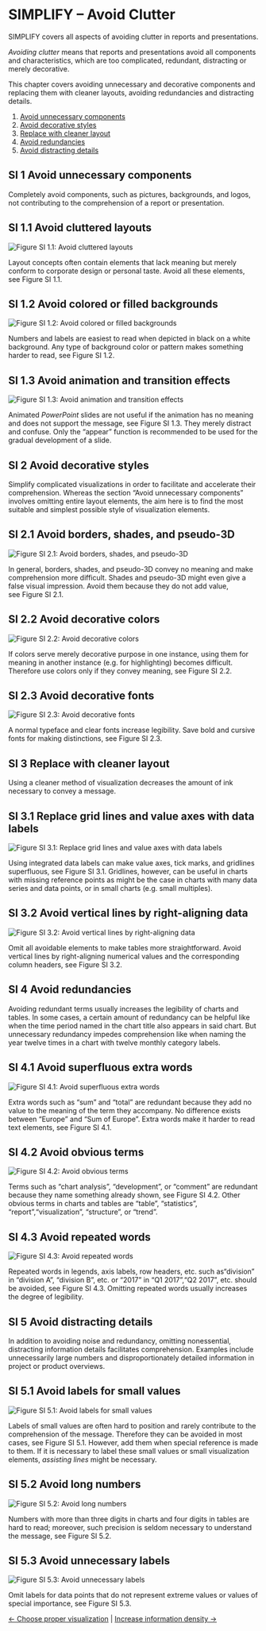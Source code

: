 # SIMPLIFY – Avoid Clutter

SIMPLIFY covers all aspects of avoiding clutter in reports and presentations.

_Avoiding clutter_ means that reports and presentations avoid all components and
characteristics, which are too complicated, redundant, distracting or merely
decorative.

This chapter covers avoiding unnecessary and decorative components and replacing
them with cleaner layouts, avoiding redundancies and distracting details.

1. [Avoid unnecessary components](#si-1-avoid-unnecessary-components)
2. [Avoid decorative styles](#si-2-avoid-decorative-styles)
3. [Replace with cleaner layout](#si-3-replace-with-cleaner-layout)
4. [Avoid redundancies](#si-4-avoid-redundancies)
5. [Avoid distracting details](#si-5-avoid-distracting-details)

## SI 1 Avoid unnecessary components

Completely avoid components, such as pictures, backgrounds, and logos, not
contributing to the comprehension of a report or presentation.

## SI 1.1 Avoid cluttered layouts

![Figure SI 1.1: Avoid cluttered layouts](img/si-1.1.png)

Layout concepts often contain elements that lack meaning but merely conform to
corporate design or personal taste. Avoid all these elements, see Figure SI 1.1.

## SI 1.2 Avoid colored or filled backgrounds

![Figure SI 1.2: Avoid colored or filled backgrounds](img/si-1.2.png)

Numbers and labels are easiest to read when depicted in black on a white
background. Any type of background color or pattern makes something harder to
read, see Figure SI 1.2.

## SI 1.3 Avoid animation and transition effects

![Figure SI 1.3: Avoid animation and transition effects](img/si-1.3.png)

Animated _PowerPoint_ slides are not useful if the animation has no meaning and
does not support the message, see Figure SI 1.3. They merely distract and
confuse. Only the “appear” function is recommended to be used for the gradual
development of a slide.

## SI 2 Avoid decorative styles

Simplify complicated visualizations in order to facilitate and accelerate their
comprehension. Whereas the section “Avoid unnecessary components” involves
omitting entire layout elements, the aim here is to find the most suitable and
simplest possible style of visualization elements.

## SI 2.1 Avoid borders, shades, and pseudo-3D

![Figure SI 2.1: Avoid borders, shades, and pseudo-3D](img/si-2.1.png)

In general, borders, shades, and pseudo-3D convey no meaning and make
comprehension more difficult. Shades and pseudo-3D might even give a false
visual impression. Avoid them because they do not add value, see Figure SI 2.1.

## SI 2.2 Avoid decorative colors

![Figure SI 2.2: Avoid decorative colors](img/si-2.2.png)

If colors serve merely decorative purpose in one instance, using them for
meaning in another instance (e.g. for highlighting) becomes difficult. Therefore
use colors only if they convey meaning, see Figure SI 2.2.

## SI 2.3 Avoid decorative fonts

![Figure SI 2.3: Avoid decorative fonts](img/si-2.3.png)

A normal typeface and clear fonts increase legibility. Save bold and cursive
fonts for making distinctions, see Figure SI 2.3.

## SI 3 Replace with cleaner layout

Using a cleaner method of visualization decreases the amount of ink necessary to
convey a message.

## SI 3.1 Replace grid lines and value axes with data labels

![Figure SI 3.1: Replace grid lines and value axes with data
labels](img/si-3.1.png)

Using integrated data labels can make value axes, tick marks, and gridlines
superfluous, see Figure SI 3.1. Gridlines, however, can be useful in charts with
missing reference points as might be the case in charts with many data series
and data points, or in small charts (e.g. small multiples).

## SI 3.2 Avoid vertical lines by right-aligning data

![Figure SI 3.2: Avoid vertical lines by right-aligning data](img/si-3.2.png)

Omit all avoidable elements to make tables more straightforward. Avoid vertical
lines by right-aligning numerical values and the corresponding column headers,
see Figure SI 3.2.

## SI 4 Avoid redundancies

Avoiding redundant terms usually increases the legibility of charts and tables.
In some cases, a certain amount of redundancy can be helpful like when the time
period named in the chart title also appears in said chart. But unnecessary
redundancy impedes comprehension like when naming the year twelve times in a
chart with twelve monthly category labels.

## SI 4.1 Avoid superfluous extra words

![Figure SI 4.1: Avoid superfluous extra words](img/si-4.1.png)

Extra words such as “sum” and “total” are redundant because they add no value to
the meaning of the term they accompany. No difference exists between “Europe”
and “Sum of Europe”. Extra words make it harder to read text elements, see
Figure SI 4.1.

## SI 4.2 Avoid obvious terms

![Figure SI 4.2: Avoid obvious terms](img/si-4.2.png)

Terms such as “chart analysis”, “development”, or “comment” are redundant
because they name something already shown, see Figure SI 4.2. Other obvious
terms in charts and tables are “table”, “statistics”, “report”,“visualization”,
“structure”, or “trend”.

## SI 4.3 Avoid repeated words

![Figure SI 4.3: Avoid repeated words](img/si-4.3.png)

Repeated words in legends, axis labels, row headers, etc. such as“division” in
“division A”, “division B”, etc. or “2017” in “Q1 2017”,“Q2 2017”, etc. should
be avoided, see Figure SI 4.3. Omitting repeated words usually increases the
degree of legibility.

## SI 5 Avoid distracting details

In addition to avoiding noise and redundancy, omitting nonessential, distracting
information details facilitates comprehension. Examples include unnecessarily
large numbers and disproportionately detailed information in project or product
overviews.

## SI 5.1 Avoid labels for small values

![Figure SI 5.1: Avoid labels for small values](img/si-5.1.png)

Labels of small values are often hard to position and rarely contribute to the
comprehension of the message. Therefore they can be avoided in most cases, see
Figure SI 5.1. However, add them when special reference is made to them. If it
is necessary to label these small values or small visualization elements,
_assisting lines_ might be necessary.

## SI 5.2 Avoid long numbers

![Figure SI 5.2: Avoid long numbers](img/si-5.2.png)

Numbers with more than three digits in charts and four digits in tables are hard
to read; moreover, such precision is seldom necessary to understand the message,
see Figure SI 5.2.

## SI 5.3 Avoid unnecessary labels

![Figure SI 5.3: Avoid unnecessary labels](img/si-5.3.png)

Omit labels for data points that do not represent extreme values or values of
special importance, see Figure SI 5.3.

[← Choose proper visualization](04-express.md) | [Increase information density
→](06-condense.md)

